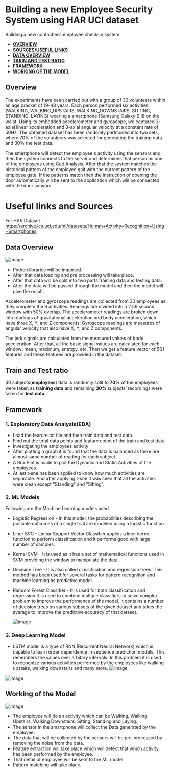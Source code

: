 # Building a new Employee Security System using HAR UCI dataset
Building a new contactless employee check-in system.
-  [**OVERVIEW**](https://github.com/ananyasaxenaaa23/Building-a-new-Employee-Security-System-using-HAR-UCI-dataset/blob/main/README.md#overview)
-  [**SOURCES/USEFUL LINKS**](https://github.com/ananyasaxenaaa23/Building-a-new-Employee-Security-System-using-HAR-UCI-dataset/blob/main/README.md#Useful-links-and-Sources)
-  [**DATA OVERVIEW**](https://github.com/ananyasaxenaaa23/Building-a-new-Employee-Security-System-using-HAR-UCI-dataset/blob/main/README.md#data-overview)
-  [**TARIN AND TEST RATIO**](https://github.com/ananyasaxenaaa23/Building-a-new-Employee-Security-System-using-HAR-UCI-dataset/blob/main/README.md#train-and-test-ratio)
-  [**FRAMEWORK**](https://github.com/ananyasaxenaaa23/Building-a-new-Employee-Security-System-using-HAR-UCI-dataset/blob/main/README.md#framework)
-  [**WORKING OF THE MODEL**](https://github.com/ananyasaxenaaa23/Building-a-new-Employee-Security-System-using-HAR-UCI-dataset/blob/main/README.md#working-of-the-model)

## Overview

The experiments have been carried out with a group of 30 volunteers within an age bracket of 19-48 years. Each person performed six activities (WALKING, WALKING_UPSTAIRS, WALKING_DOWNSTAIRS, SITTING, STANDING, LAYING) wearing a smartphone (Samsung Galaxy S II) on the waist. Using its embedded accelerometer and gyroscope, we captured 3-axial linear acceleration and 3-axial angular velocity at a constant rate of 50Hz. The obtained dataset has been randomly partitioned into two sets, where 70% of the volunteers was selected for generating the training data and 30% the test data. 

The smartphone will detect the employee's activity using the sensors and then the system connects to the server and determines that person as one of the employees using Gait Analysis. After that the system matches the historical pattern of the employee gait with the current pattern of the employee gate. If the patterns match then the instruction of opening the door automatically will be sent to the application which will be connected with the door sensors.

# Useful links and Sources
For HAR Dataset - https://archive.ics.uci.edu/ml/datasets/Human+Activity+Recognition+Using+Smartphones

## Data Overview

![image](https://user-images.githubusercontent.com/70996037/209675774-f3a8a36c-dcc5-4495-ad9e-bfcbab741423.png)

- Python libraries will be imported.
- After that data loading and pre processing will take place. 
- After that data will be split into two parts training data and testing data.
- After the data will be passed through the model and then the model will give the result.

Accelerometer and gyroscope readings are collected from 30 employees as they complete the 6 activities. Readings are divided into a 2.56 second window with 50% overlap. The accelerometer readings are broken down into readings of gravitational acceleration and body acceleration, which have three X, Y, and Z components. Gyroscope readings are measures of angular velocity that also have X, Y, and Z components.

The jerk signals are calculated from the measured values of body acceleration. After that, all the basic signal values are calculated for each window: mean, maximum, entropy, etc. Then we get a feature vector of 561 features and these features are provided in the dataset.


## Train and Test ratio
30 subjects(**employees**) data is randomly split to __70%__ of the employees were taken as __training data__ and remaining __30%__ subjects’ recordings were taken for __test data__. 

## Framework
### 1. Exploratory Data Analysis(EDA)

- Load the fearure.txt file and then train data and test data.
- Find out the total data points and feature count of the train and test data.
- Investigating the employees activity 
- After plotting a graph it is found that the data is balanced as there are almost same number of reading for each subject.
- A Box Plot is made to plot the Dynamic and Static Activities of the employees.
- At last t-sne has been applied to know how much activities are separable. And after applying t-sne it was seen that all the activities were clean except "Standing" and "Sitting".

### 2. ML Models
Following are the Machine Learning models used.
-	Logistic Regression - In this model, the probabilities describing the possible outcomes of a single trial are modeled using a logistic function.
-	Liner SVC - Linear Support Vector Classifier applies a liner kernel function to perform classification and it performs good with large number of samples.
-	Kernel SVM - It is used as it has a set of mathematical functions used in SVM providing the window to manipulate the data.
-	Decision Tree - It is also called classification and regression trees. This method has been used for several tasks for pattern recognition and machine learning as predictive model.
-	Random Forest Classifier - It is used for both classification and regression.It is used to combine multiple classifiers to solve complex problem to improve the performance of the model. It contains a number of decision trees on various subsets of the given dataset and takes the average to improve the predictive accuracy of that dataset.


     ![image](https://user-images.githubusercontent.com/70996037/209705250-9ced8e62-d46f-4a9a-9de9-a2ed20f882c7.png)

                            
          
          
          
          
      

### 3. Deep Learning Model
-  LSTM model is a type of RNN (Recurrent Neural Network)  which is capable to learn order dependence in sequence prediction models. This remembers the values over arbitary intervals. In this problem it is used to recognize various activities performed by the employees like walking upstairs, walking downstairs and many more.
  ![image](https://user-images.githubusercontent.com/70996037/209706418-a957113b-a58c-4a80-b09c-e109b29e387f.png)
  
  ![image](https://user-images.githubusercontent.com/70996037/209706544-6eaf81ad-ca85-403e-aa21-54af070233e1.png)


## Working of the Model

![image](https://user-images.githubusercontent.com/70996037/209673456-a8974300-8928-4ff5-b5ca-d19bc203731d.png)


- The employee will do an activity which can be Walking, Walking Upstairs, Walking Downstairs, Sitting, Standing and Laying.
- The sensor in the smartphone will collect the Data generated by the employee.
- The data that will be collected by the sensors will be pre-processed by removing the noise from the data.
- Feature extraction will take place which will detect that which activity has been performed by the employee.
- That detail of employee will be sent to the ML model.
- Pattern matching will take place.
